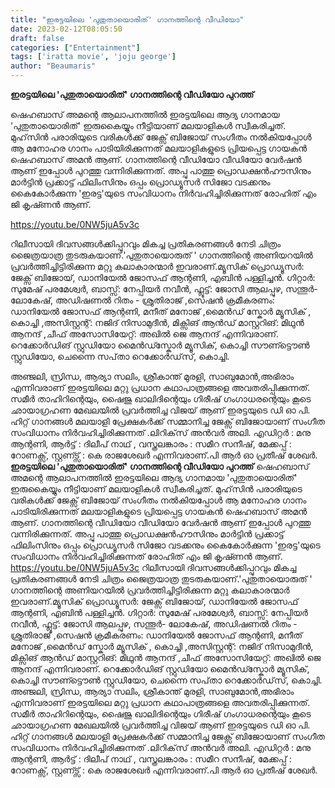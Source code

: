 ```yaml
---
title: "ഇരട്ടയിലെ 'പുതുതായൊരിത്' ഗാനത്തിന്റെ വീഡിയോ"
date: 2023-02-12T08:05:50
draft: false
categories: ["Entertainment"]
tags: ['iratta movie', 'joju george']
author: "Beaumaris"
---
```


<strong>ഇരട്ടയിലെ 'പുതുതായൊരിത്' ഗാനത്തിന്റെ വീഡിയോ പുറത്ത്</strong>

ഷെഹബാസ്‌ അമന്റെ ആലാപനത്തിൽ ഇരട്ടയിലെ ആദ്യ ഗാനമായ 'പുതുതായൊരിത്' ഇരുകൈയ്യും നീട്ടിയാണ് മലയാളികൾ സ്വീകരിച്ചത്. മുഹ്‌സിൻ പരാരിയുടെ വരികൾക്ക് ജേക്സ് ബിജോയ് സംഗീതം നൽകിയപ്പോൾ ആ മനോഹര ഗാനം പാടിയിരിക്കുന്നത് മലയാളികളുടെ പ്രിയപ്പെട്ട ഗായകൻ ഷെഹബാസ്‌ അമൻ ആണ്. ഗാനത്തിന്റെ വീഡിയോ വീഡിയോ വേർഷൻ ആണ് ഇപ്പോൾ പുറത്തു വന്നിരിക്കുന്നത്.
അപ്പു പാത്തു പ്രൊഡക്ഷൻഹൗസിനും മാർട്ടിൻ പ്രക്കാട്ട് ഫിലിംസിനും ഒപ്പം പ്രൊഡ്യൂസർ സിജോ വടക്കനും കൈകോർക്കുന്ന 'ഇരട്ട'യുടെ സംവിധാനം നിർവഹിച്ചിരിക്കുന്നത് രോഹിത് എം ജി കൃഷ്‍ണൻ ആണ്.

https://youtu.be/0NW5juA5v3c

റിലീസായി ദിവസങ്ങൾക്കിപ്പുറവും മികച്ച പ്രതികരണങ്ങൾ നേടി ചിത്രം ജൈത്രയാത്ര തുടരുകയാണ്.'പുതുതായൊരുത് ' ഗാനത്തിന്റെ അണിയറയിൽ പ്രവർത്തിച്ചിട്ടിരിക്കുന്ന മറ്റു കലാകാരന്മാർ ഇവരാണ്.മ്യൂസിക് പ്രൊഡ്യൂസർ: ജേക്സ് ബിജോയ്, ഡാനിയേൽ ജോസഫ് ആന്റണി, എബിൻ പള്ളിച്ചൻ. ഗിറ്റാർ: സുമേഷ് പരമേശ്വർ, ബാസ്സ്: നേപ്പിയർ നവീൻ, ഫ്ലൂട്ട്: ജോസി ആലപ്പുഴ, സന്തൂർ- ലോകേഷ്, അഡിഷണൽ റിതം - ശ്രുതിരാജ് ,സെഷൻ ക്രമീകരണം: ഡാനിയേൽ ജോസഫ് ആന്റണി, മനീത് മനോജ് ,മൈൻഡ് സ്കോർ മ്യൂസിക് , കൊച്ചി ,അസിസ്റ്റന്റ്: നജിദ് നിസാമുദീൻ, മിക്സിങ് ആൻഡ് മാസ്റ്ററിങ്: മിഥുൻ ആനന്ദ് ,ചീഫ് അസോസിയേറ്റ്: അഖിൽ ജെ ആനന്ദ് എന്നിവരാണ്. റെക്കോർഡിങ് സ്റ്റുഡിയോ മൈൻഡ്സ്കോർ മ്യൂസിക്, കൊച്ചി സൗണ്ട്ടൌൺ സ്റ്റുഡിയോ, ചെന്നൈ സപ്‌താ റെക്കോർഡ്‌സ്, കൊച്ചി.

അഞ്ജലി, സ്രിന്ധ, ആര്യാ സലിം, ശ്രീകാന്ത് മുരളി, സാബുമോൻ,അഭിരാം എന്നിവരാണ് ഇരട്ടയിലെ മറ്റു പ്രധാന കഥാപാത്രങ്ങളെ അവതരിപ്പിക്കുന്നത്. സമീർ താഹിറിന്റെയും, ഷൈജു ഖാലിദിന്റെയും ഗിരീഷ് ഗംഗാധരന്റെയും കൂടെ ഛായാഗ്രഹണ മേഖലയിൽ പ്രവർത്തിച്ച വിജയ് ആണ് ഇരട്ടയുടെ ഡി ഓ പി. ഹിറ്റ്‌ ഗാനങ്ങൾ മലയാളി പ്രേക്ഷകർക്ക് സമ്മാനിച്ച ജേക്സ് ബിജോയാണ് സംഗീത സംവിധാനം നിർവഹിച്ചിരിക്കുന്നത് .ലിറിക്‌സ് അൻവർ അലി. എഡിറ്റർ : മനു ആന്റണി, ആർട്ട് : ദിലീപ് നാഥ്‌ , വസ്ത്രലങ്കാരം : സമീറ സനീഷ്, മേക്കപ്പ് : റോണക്സ്, സ്റ്റണ്ട്സ് : കെ രാജശേഖർ എന്നിവരാണ്.പി ആർ ഓ പ്രതീഷ് ശേഖർ.
**ഇരട്ടയിലെ 'പുതുതായൊരിത്' ഗാനത്തിന്റെ വീഡിയോ പുറത്ത്** ഷെഹബാസ്‌ അമന്റെ ആലാപനത്തിൽ ഇരട്ടയിലെ ആദ്യ ഗാനമായ 'പുതുതായൊരിത്' ഇരുകൈയ്യും നീട്ടിയാണ് മലയാളികൾ സ്വീകരിച്ചത്. മുഹ്‌സിൻ പരാരിയുടെ വരികൾക്ക് ജേക്സ് ബിജോയ് സംഗീതം നൽകിയപ്പോൾ ആ മനോഹര ഗാനം പാടിയിരിക്കുന്നത് മലയാളികളുടെ പ്രിയപ്പെട്ട ഗായകൻ ഷെഹബാസ്‌ അമൻ ആണ്. ഗാനത്തിന്റെ വീഡിയോ വീഡിയോ വേർഷൻ ആണ് ഇപ്പോൾ പുറത്തു വന്നിരിക്കുന്നത്. അപ്പു പാത്തു പ്രൊഡക്ഷൻഹൗസിനും മാർട്ടിൻ പ്രക്കാട്ട് ഫിലിംസിനും ഒപ്പം പ്രൊഡ്യൂസർ സിജോ വടക്കനും കൈകോർക്കുന്ന 'ഇരട്ട'യുടെ സംവിധാനം നിർവഹിച്ചിരിക്കുന്നത് രോഹിത് എം ജി കൃഷ്‍ണൻ ആണ്. https://youtu.be/0NW5juA5v3c റിലീസായി ദിവസങ്ങൾക്കിപ്പുറവും മികച്ച പ്രതികരണങ്ങൾ നേടി ചിത്രം ജൈത്രയാത്ര തുടരുകയാണ്.'പുതുതായൊരുത് ' ഗാനത്തിന്റെ അണിയറയിൽ പ്രവർത്തിച്ചിട്ടിരിക്കുന്ന മറ്റു കലാകാരന്മാർ ഇവരാണ്.മ്യൂസിക് പ്രൊഡ്യൂസർ: ജേക്സ് ബിജോയ്, ഡാനിയേൽ ജോസഫ് ആന്റണി, എബിൻ പള്ളിച്ചൻ. ഗിറ്റാർ: സുമേഷ് പരമേശ്വർ, ബാസ്സ്: നേപ്പിയർ നവീൻ, ഫ്ലൂട്ട്: ജോസി ആലപ്പുഴ, സന്തൂർ- ലോകേഷ്, അഡിഷണൽ റിതം - ശ്രുതിരാജ് ,സെഷൻ ക്രമീകരണം: ഡാനിയേൽ ജോസഫ് ആന്റണി, മനീത് മനോജ് ,മൈൻഡ് സ്കോർ മ്യൂസിക് , കൊച്ചി ,അസിസ്റ്റന്റ്: നജിദ് നിസാമുദീൻ, മിക്സിങ് ആൻഡ് മാസ്റ്ററിങ്: മിഥുൻ ആനന്ദ് ,ചീഫ് അസോസിയേറ്റ്: അഖിൽ ജെ ആനന്ദ് എന്നിവരാണ്. റെക്കോർഡിങ് സ്റ്റുഡിയോ മൈൻഡ്സ്കോർ മ്യൂസിക്, കൊച്ചി സൗണ്ട്ടൌൺ സ്റ്റുഡിയോ, ചെന്നൈ സപ്‌താ റെക്കോർഡ്‌സ്, കൊച്ചി. അഞ്ജലി, സ്രിന്ധ, ആര്യാ സലിം, ശ്രീകാന്ത് മുരളി, സാബുമോൻ,അഭിരാം എന്നിവരാണ് ഇരട്ടയിലെ മറ്റു പ്രധാന കഥാപാത്രങ്ങളെ അവതരിപ്പിക്കുന്നത്. സമീർ താഹിറിന്റെയും, ഷൈജു ഖാലിദിന്റെയും ഗിരീഷ് ഗംഗാധരന്റെയും കൂടെ ഛായാഗ്രഹണ മേഖലയിൽ പ്രവർത്തിച്ച വിജയ് ആണ് ഇരട്ടയുടെ ഡി ഓ പി. ഹിറ്റ്‌ ഗാനങ്ങൾ മലയാളി പ്രേക്ഷകർക്ക് സമ്മാനിച്ച ജേക്സ് ബിജോയാണ് സംഗീത സംവിധാനം നിർവഹിച്ചിരിക്കുന്നത് .ലിറിക്‌സ് അൻവർ അലി. എഡിറ്റർ : മനു ആന്റണി, ആർട്ട് : ദിലീപ് നാഥ്‌ , വസ്ത്രലങ്കാരം : സമീറ സനീഷ്, മേക്കപ്പ് : റോണക്സ്, സ്റ്റണ്ട്സ് : കെ രാജശേഖർ എന്നിവരാണ്.പി ആർ ഓ പ്രതീഷ് ശേഖർ.
